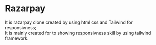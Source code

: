 # Razarpay
It is razarpay clone created by using html css and Tailwind for responsivness;
<br>
It is mainly created for to showing responsivness skill by using tailwind framework.
